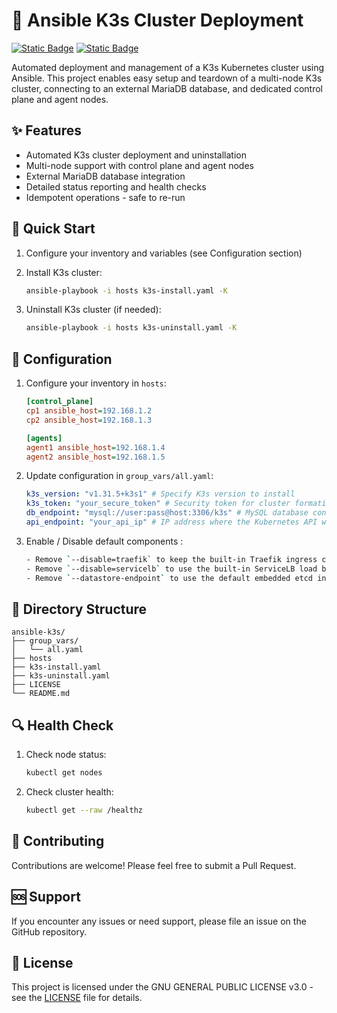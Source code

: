 # 💾 Ansible K3s Cluster Deployment
[![Static Badge](https://img.shields.io/badge/Ansible-Automation-white?style=flat&logo=ansible&logoColor=white&logoSize=auto&labelColor=black)](https://docs.ansible.com/)
[![Static Badge](https://img.shields.io/badge/K3s-Kubernetes-white?style=flat&logo=k3s&logoColor=white&logoSize=auto&labelColor=black)](https://k3s.io/)

Automated deployment and management of a K3s Kubernetes cluster using Ansible. This project enables easy setup and teardown of a multi-node K3s cluster, connecting to an external MariaDB database, and dedicated control plane and agent nodes.

## ✨ Features

- Automated K3s cluster deployment and uninstallation
- Multi-node support with control plane and agent nodes
- External MariaDB database integration
- Detailed status reporting and health checks
- Idempotent operations - safe to re-run

## 🚀 Quick Start

1. Configure your inventory and variables (see Configuration section)

2. Install K3s cluster:
   ```bash
   ansible-playbook -i hosts k3s-install.yaml -K
   ```
3. Uninstall K3s cluster (if needed):
   ```bash
   ansible-playbook -i hosts k3s-uninstall.yaml -K
   ```

## 🔧 Configuration

1. Configure your inventory in `hosts`:
   ```ini
   [control_plane]
   cp1 ansible_host=192.168.1.2
   cp2 ansible_host=192.168.1.3

   [agents]
   agent1 ansible_host=192.168.1.4
   agent2 ansible_host=192.168.1.5
   ```

2. Update configuration in `group_vars/all.yaml`:
   ```yaml
   k3s_version: "v1.31.5+k3s1" # Specify K3s version to install
   k3s_token: "your_secure_token" # Security token for cluster formation
   db_endpoint: "mysql://user:pass@host:3306/k3s" # MySQL database connection string
   api_endpoint: "your_api_ip" # IP address where the Kubernetes API will be exposed

3. Enable / Disable default components : 
   ```bash
   - Remove `--disable=traefik` to keep the built-in Traefik ingress controller
   - Remove `--disable=servicelb` to use the built-in ServiceLB load balancer
   - Remove `--datastore-endpoint` to use the default embedded etcd instead of external database
   ```

## 📝 Directory Structure

```
ansible-k3s/
├── group_vars/
│   └── all.yaml
├── hosts
├── k3s-install.yaml
├── k3s-uninstall.yaml
├── LICENSE
└── README.md
```

## 🔍 Health Check

1. Check node status:
   ```bash
   kubectl get nodes
   ```

2. Check cluster health:
   ```bash
   kubectl get --raw /healthz
   ```

## 🤝 Contributing

Contributions are welcome! Please feel free to submit a Pull Request.

## 🆘 Support

If you encounter any issues or need support, please file an issue on the GitHub repository.

## 📄 License

This project is licensed under the GNU GENERAL PUBLIC LICENSE v3.0 - see the [LICENSE](LICENSE) file for details.
